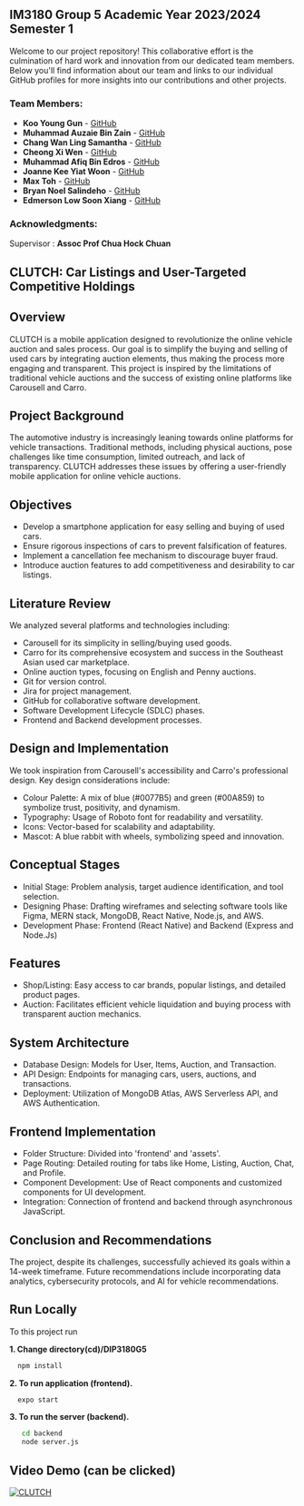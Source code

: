 
## IM3180 Group 5 Academic Year 2023/2024 Semester 1
Welcome to our project repository! This collaborative effort is the culmination of hard work and innovation from our dedicated team members. Below you'll find information about our team and links to our individual GitHub profiles for more insights into our contributions and other projects.

### Team Members:

- **Koo Young Gun** - [GitHub](https://github.com/MusicalMell)
- **Muhammad Auzaie Bin Zain** - [GitHub](https://github.com/AJ-Auzaie)
- **Chang Wan Ling Samantha** - [GitHub](https://github.com/ScWL77)
- **Cheong Xi Wen** - [GitHub](https://github.com/xiwencheong)
- **Muhammad Afiq Bin Edros** - [GitHub](https://github.com/ausarcrusade)
- **Joanne Kee Yiat Woon** - [GitHub](https://github.com/jk-07734)
- **Max Toh** - [GitHub](https://github.com/MusicalMell)
- **Bryan Noel Salindeho** - [GitHub](https://github.com/bryannoels)
- **Edmerson Low Soon Xiang** - [GitHub](https://github.com/EdmersonLow)

### Acknowledgments:
Supervisor : **Assoc Prof Chua Hock Chuan**
## CLUTCH: Car Listings and User-Targeted Competitive Holdings

## Overview
CLUTCH is a mobile application designed to revolutionize the online vehicle auction and sales process. Our goal is to simplify the buying and selling of used cars by integrating auction elements, thus making the process more engaging and transparent. This project is inspired by the limitations of traditional vehicle auctions and the success of existing online platforms like Carousell and Carro.

## Project Background
The automotive industry is increasingly leaning towards online platforms for vehicle transactions. Traditional methods, including physical auctions, pose challenges like time consumption, limited outreach, and lack of transparency. CLUTCH addresses these issues by offering a user-friendly mobile application for online vehicle auctions.

## Objectives
- Develop a smartphone application for easy selling and buying of used cars.
- Ensure rigorous inspections of cars to prevent falsification of features.
- Implement a cancellation fee mechanism to discourage buyer fraud.
- Introduce auction features to add competitiveness and desirability to car listings.

## Literature Review
We analyzed several platforms and technologies including:
- Carousell for its simplicity in selling/buying used goods.
- Carro for its comprehensive ecosystem and success in the Southeast Asian used car marketplace.
- Online auction types, focusing on English and Penny auctions.
- Git for version control.
- Jira for project management.
- GitHub for collaborative software development.
- Software Development Lifecycle (SDLC) phases.
- Frontend and Backend development processes.

## Design and Implementation
We took inspiration from Carousell's accessibility and Carro's professional design. Key design considerations include:
- Colour Palette: A mix of blue (#0077B5) and green (#00A859) to symbolize trust, positivity, and dynamism.
- Typography: Usage of Roboto font for readability and versatility.
- Icons: Vector-based for scalability and adaptability.
- Mascot: A blue rabbit with wheels, symbolizing speed and innovation.

## Conceptual Stages
- Initial Stage: Problem analysis, target audience identification, and tool selection.
- Designing Phase: Drafting wireframes and selecting software tools like Figma, MERN stack, MongoDB, React Native, Node.js, and AWS.
- Development Phase: Frontend (React Native) and Backend (Express and Node.Js)

## Features
- Shop/Listing: Easy access to car brands, popular listings, and detailed product pages.
- Auction: Facilitates efficient vehicle liquidation and buying process with transparent auction mechanics.

## System Architecture
- Database Design: Models for User, Items, Auction, and Transaction.
- API Design: Endpoints for managing cars, users, auctions, and transactions.
- Deployment: Utilization of MongoDB Atlas, AWS Serverless API, and AWS Authentication.

## Frontend Implementation
- Folder Structure: Divided into 'frontend' and 'assets'.
- Page Routing: Detailed routing for tabs like Home, Listing, Auction, Chat, and Profile.
- Component Development: Use of React components and customized components for UI development.
- Integration: Connection of frontend and backend through asynchronous JavaScript.

## Conclusion and Recommendations
The project, despite its challenges, successfully achieved its goals within a 14-week timeframe. Future recommendations include incorporating data analytics, cybersecurity protocols, and AI for vehicle recommendations.


## Run Locally

To this project run

**1. Change directory(cd)/DIP3180G5**
```bash
  npm install
```
**2. To run application (frontend).**
```bash
  expo start
```
**3. To run the server (backend).**
```bash
   cd backend
   node server.js
```

## Video Demo (can be clicked)
[![CLUTCH](https://drive.google.com/uc?export=view&id=1UUz7qsftyK6ARikCP7dUhLMlzLKzq1qE)](https://drive.google.com/file/d/1OnXw0mZH0fGM7ZdGT1Pi5Sb-LpHHDKND/view?usp=sharing)
